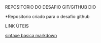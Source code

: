REPOSITORIO DO DESAFIO GIT/GITHUB DIO

*Repositorio criado para o desafio github

LINK ÚTEIS

[sintaxe basica markdown](https://www.markdownguide.org/basic-syntax)
